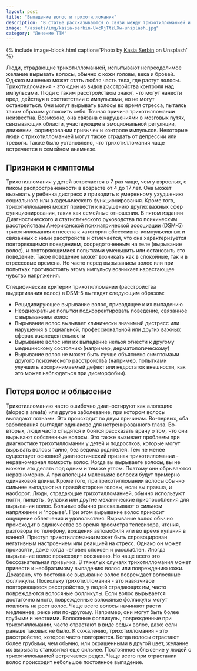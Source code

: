 ```yaml
---
layout: post
title: "Выпадение волос и трихотилломания"
description: "В статье рассказываются о связи между трихотилломанией и потерей волос"
image: "/assets/img/kasia-serbin-UxcRjTtzLXw-unsplash.jpg"
category: "Лечение ТТМ"
---
```


{% include image-block.html 
caption='Photo by <a href="https://unsplash.com/@katersss" rel="nofollow" >Kasia Serbin</a> on Unsplash'
%}

Люди, страдающие трихотилломанией, испытывают непреодолимое желание вырывать волосы, обычно с кожи головы, века и бровей. 
Однако мишенью может стать любая часть тела, где растут волосы. Трихотилломания - это один из видов расстройства контроля 
над импульсами. Люди с таким расстройством знают, что могут нанести вред, действуя в соответствии с импульсами, но не могут 
остановиться. Они могут вырывать волосы во время стресса, пытаясь таким образом успокоить себя. Точная причина 
трихотилломании неизвестна. Возможно, она связана с нарушениями в мозговых путях, связывающих области, участвующие 
в эмоциональной регуляции, движении, формировании привычек и контроле импульсов. Некоторые люди с трихотилломанией 
могут также страдать от депрессии или тревоги. Также было установлено, что трихотилломания чаще встречается в семейном анамнезе.


## Признаки и симптомы


Трихотилломания у детей встречается в 7 раз чаще, чем у взрослых, с пиком распространенности в возрасте от 4 до 17 лет. 
Она может вызывать у ребенка дистресс и приводить к умеренному ухудшению социального или академического функционирования.
Кроме того, трихотилломания может привести к нарушению других важных сфер функционирования, таких как семейные отношения. 
В пятом издании Диагностического и статистического руководства по психическим расстройствам Американской психиатрической 
ассоциации (DSM-5) трихотилломания отнесена к категории обсессивно-компульсивных и связанных с ними расстройств и 
отмечается, что она характеризуется повторяющимся поведением, сосредоточенным на теле (вырывание волос), и 
повторяющимися попытками уменьшить или остановить это поведение. Такое поведение может возникать как в спокойные, 
так и в стрессовые времена. Но часто перед вырыванием волос или при попытках противостоять этому импульсу возникает 
нарастающее чувство напряжения.


Специфические критерии трихотилломании (расстройства выдергивания волос) в DSM-5 выглядят следующим образом:

- Рецидивирующее вырывание волос, приводящее к их выпадению
- Неоднократные попытки подкорректировать поведение, связанное с вырыванием волос
- Вырывание волос вызывает клинически значимый дистресс или нарушения в социальной, профессиональной или других важных сферах жизнедеятельности
- Вырывание волос или их выпадение нельзя отнести к другому медицинскому состоянию (например, дерматологическому)
- Вырывание волос не может быть лучше объяснено симптомами другого психического расстройства (например, попытками улучшить
воспринимаемый дефект или недостаток внешности, как это может наблюдаться при дисморфобии).


## Потеря волос и облысение


Трихотилломанию часто ошибочно диагностируют как алопецию (alopecia areata) или другое заболевание, при котором волосы выпадают пятнами. 
Это происходит по двум причинам. Во-первых, оба заболевания выглядят одинаково для нетренированного глаза. Во-вторых, люди часто 
стыдятся и боятся рассказать врачу о том, что они вырывают собственные волосы. Это также вызывает проблемы при диагностике 
трихотилломании у детей и подростков, которые могут вырывать волосы тайно, без ведома родителей. Тем не менее существует основной 
диагностический признак трихотилломании - неравномерная ломкость волос. Когда вы вырываете волосы, вы не можете это делать 
под одним и тем же углом. Поэтому они обрываются неравномерно. А при алопеции маленькие волоски будут примерно одинаковой 
длины. Кроме того, при трихотилломании волосы обычно сильнее выпадают на правой стороне головы, если вы правша, и наоборот. 
Люди, страдающие трихотилломанией, обычно используют ногти, пинцеты, булавки или другие механические приспособления для 
вырывания волос. Больные обычно рассказывают о сильном напряжении и “порыве”. При этом вырывание волос приносит ощущение 
облегчения и удовольствия. Вырывание волос обычно происходит в одиночестве во время просмотра телевизора, чтения, разговора 
по телефону, вождения автомобиля или во время купания в ванной. Приступ трихотилломании может быть спровоцирован негативным 
настроением или реакцией на стресс. Однако он может произойти, даже когда человек спокоен и расслаблен. Иногда вырывание 
волос происходит осознанно. Но чаще всего это бессознательная привычка. В тяжелых случаях трихотилломания может привести 
к необратимому выпадению волос или повреждению кожи. Доказано, что постоянное вырывание волос повреждает волосяные 
фолликулы. Поскольку трихотилломания - это навязчивое повторяющееся расстройство, у людей страдающих им, часто 
повреждаются волосяные фолликулы. Если волос вырывается достаточно много, поврежденные волосяные фолликулы могут 
повлиять на рост волос. Чаще всего волосы начинают расти медленнее, реже или по-другому. Например, они могут быть 
более грубыми и жесткими. Волосяные фолликулы, поврежденные при трихотилломании, часто отрастают в виде седых волос,
даже если раньше таковых не было. К сожалению, трихотилломания - это расстройство, которое часто повторяется. Когда 
волосы отрастают более грубыми, чем обычно, или окрашенными в другой цвет, желание их вырывать становится еще сильнее.
Постоянное облысение у людей с трихотилломанией встречается редко. Чаще всего при отрастании волос происходит небольшое постоянное выпадение.


